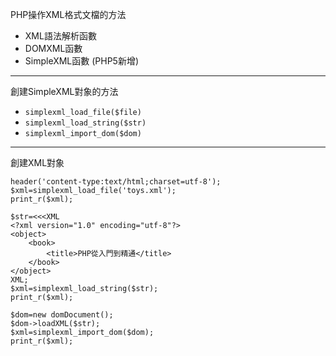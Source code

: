 PHP操作XML格式文檔的方法
- XML語法解析函數
- DOMXML函數
- SimpleXML函數 (PHP5新增)

---

創建SimpleXML對象的方法
- `simplexml_load_file($file)`
- `simplexml_load_string($str)`
- `simplexml_import_dom($dom)`

---

創建XML對象
```
header('content-type:text/html;charset=utf-8');
$xml=simplexml_load_file('toys.xml');
print_r($xml);
```

```
$str=<<<XML
<?xml version="1.0" encoding="utf-8"?>
<object>
	<book>
		<title>PHP從入門到精通</title>
	</book>
</object>
XML;
$xml=simplexml_load_string($str);
print_r($xml);
```

```
$dom=new domDocument();
$dom->loadXML($str);
$xml=simplexml_import_dom($dom);
print_r($xml);
```